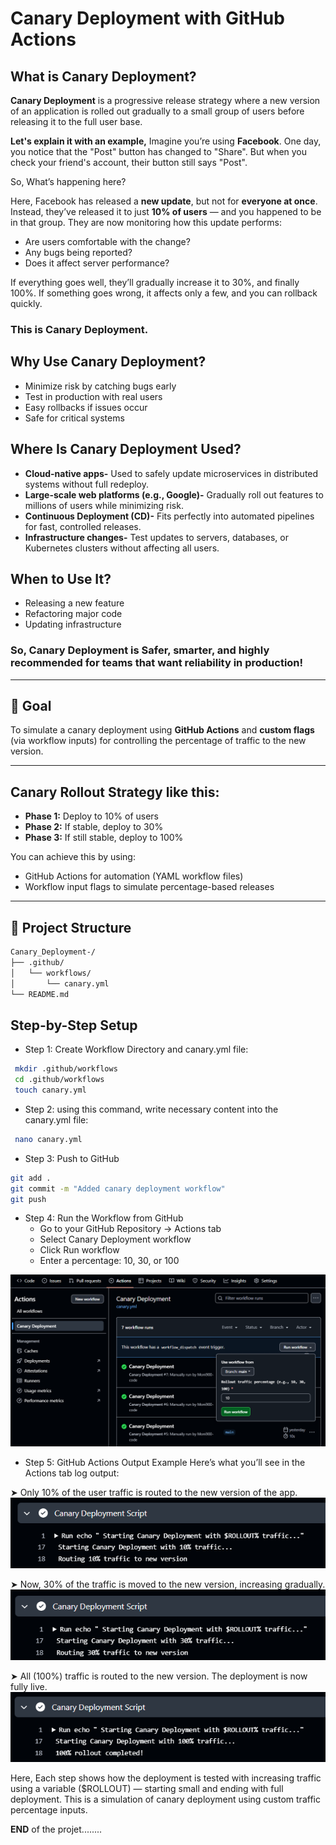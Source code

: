 # Canary Deployment with GitHub Actions

##  What is Canary Deployment?
**Canary Deployment** is a progressive release strategy where a new version of an application is rolled out gradually to a small group of users before releasing it to the full user base.

**Let's explain it with an example,** Imagine you’re using **Facebook**. One day, you notice that the "Post" button has changed to "Share". But when you check your friend's account, their button still says "Post".

So, What’s happening here?

Here, Facebook has released a **new update**, but not for **everyone at once**. Instead, they’ve released it to just **10% of users** — and you happened to be in that group. They are now monitoring how this update performs:
- Are users comfortable with the change?
- Any bugs being reported?
- Does it affect server performance?

If everything goes well, they’ll gradually increase it to 30%, and finally 100%.
If something goes wrong, it affects only a few, and you can rollback quickly.
### This is Canary Deployment.

## Why Use Canary Deployment?
- Minimize risk by catching bugs early
- Test in production with real users
- Easy rollbacks if issues occur
- Safe for critical systems

## **Where Is Canary Deployment Used?**
- **Cloud-native apps-** Used to safely update microservices in distributed systems without full redeploy.
-  **Large-scale web platforms (e.g., Google)-** Gradually roll out features to millions of users while minimizing risk.
-  **Continuous Deployment (CD)-** Fits perfectly into automated pipelines for fast, controlled releases.
-  **Infrastructure changes-** Test updates to servers, databases, or Kubernetes clusters without affecting all users.

## When to Use It?
- Releasing a new feature
- Refactoring major code
- Updating infrastructure

### So, Canary Deployment is Safer, smarter, and highly recommended for teams that want reliability in production!
---

## 🎯 Goal

To simulate a canary deployment using **GitHub Actions** and **custom flags** (via workflow inputs) for controlling the percentage of traffic to the new version.

---
## Canary Rollout Strategy like this:

- **Phase 1:** Deploy to 10% of users
- **Phase 2:** If stable, deploy to 30%
- **Phase 3:** If still stable, deploy to 100%

You can achieve this by using:
- GitHub Actions for automation (YAML workflow files)
- Workflow input flags to simulate percentage-based releases
---

## 📁 Project Structure

```bash
Canary_Deployment-/
├── .github/
│   └── workflows/
│       └── canary.yml
└── README.md
```

## Step-by-Step Setup
- Step 1: Create Workflow Directory and canary.yml file: 

```bash
 mkdir .github/workflows
 cd .github/workflows
 touch canary.yml
```

- Step 2: using this command, write necessary content into the canary.yml file:
```bash
 nano canary.yml
```
- Step 3: Push to GitHub
  
```bash
git add .
git commit -m "Added canary deployment workflow"
git push 
```
- Step 4: Run the Workflow from GitHub
     - Go to your GitHub Repository → Actions tab
     - Select Canary Deployment workflow
     - Click Run workflow
     - Enter a percentage: 10, 30, or 100
       
![Alt Text](github_actiontab_rslt.png)

- Step 5: GitHub Actions Output Example
Here’s what you’ll see in the Actions tab log output:

➤ Only 10% of the user traffic is routed to the new version of the app.
![Alt Text](customflag10.png)

➤ Now, 30% of the traffic is moved to the new version, increasing gradually.
![Alt Text](customflag30.png)

➤ All (100%) traffic is routed to the new version. The deployment is now fully live.
![Alt Text](customflag100.png)

Here, Each step shows how the deployment is tested with increasing traffic using a variable ($ROLLOUT) — starting small and ending with full deployment. This is a simulation of canary deployment using custom traffic percentage inputs.

**END** of the projet........

 
